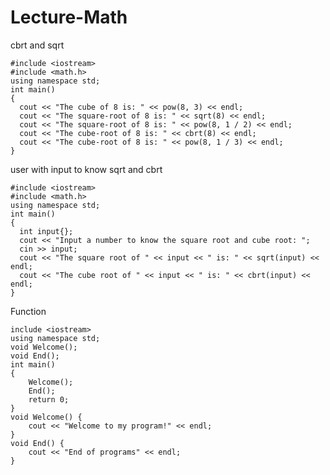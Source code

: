 # Lecture-Math

cbrt and sqrt

    #include <iostream>
    #include <math.h>
    using namespace std;
    int main() 
    {
      cout << "The cube of 8 is: " << pow(8, 3) << endl;
      cout << "The square-root of 8 is: " << sqrt(8) << endl;
      cout << "The square-root of 8 is: " << pow(8, 1 / 2) << endl;
      cout << "The cube-root of 8 is: " << cbrt(8) << endl;
      cout << "The cube-root of 8 is: " << pow(8, 1 / 3) << endl;
    }



user with input to know sqrt and cbrt

    #include <iostream>
    #include <math.h>
    using namespace std;
    int main() 
    {
      int input{};
      cout << "Input a number to know the square root and cube root: ";
      cin >> input;
      cout << "The square root of " << input << " is: " << sqrt(input) << endl;
      cout << "The cube root of " << input << " is: " << cbrt(input) << endl;
    }

Function

    include <iostream>
    using namespace std;
    void Welcome();
    void End();
    int main() 
    {
        Welcome();
        End();
        return 0;
    }
    void Welcome() {
        cout << "Welcome to my program!" << endl;
    }
    void End() {
        cout << "End of programs" << endl;
    }
